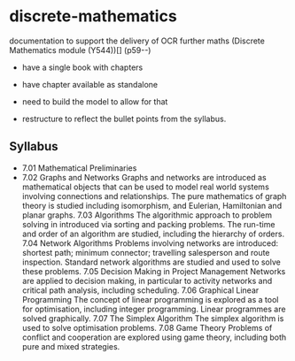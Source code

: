 # discrete-mathematics

documentation to support the delivery of OCR further maths (Discrete Mathematics module (Y544))[] (p59--)

- have a single book with chapters
- have chapter available as standalone
- need to build the model to allow for that

- restructure to reflect the bullet points from the syllabus.

## Syllabus

- 7.01 Mathematical Preliminaries
- 7.02 Graphs and Networks
Graphs and networks are introduced as mathematical
objects that can be used to model real world systems
involving connections and relationships. The pure
mathematics of graph theory is studied including
isomorphism, and Eulerian, Hamiltonian and planar
graphs.
7.03 Algorithms
The algorithmic approach to problem solving in
introduced via sorting and packing problems. The
run-time and order of an algorithm are studied,
including the hierarchy of orders.
7.04 Network Algorithms
Problems involving networks are introduced: shortest
path; minimum connector; travelling salesperson and
route inspection.
Standard network algorithms are studied and used to
solve these problems.
7.05 Decision Making in Project Management
Networks are applied to decision making, in particular
to activity networks and critical path analysis,
including scheduling.
7.06 Graphical Linear Programming
The concept of linear programming is explored as a
tool for optimisation, including integer programming.
Linear programmes are solved graphically.
7.07 The Simplex Algorithm
The simplex algorithm is used to solve optimisation
problems.
7.08 Game Theory
Problems of conflict and cooperation are explored
using game theory, including both pure and mixed
strategies.
